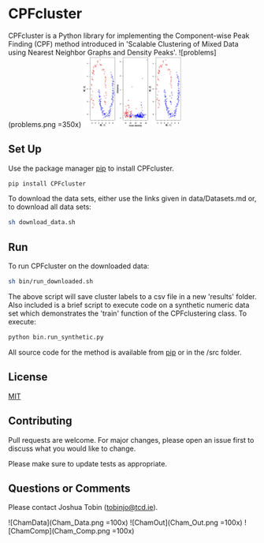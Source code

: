 # CPFcluster

CPFcluster is a Python library for implementing the Component-wise Peak Finding (CPF) method introduced in 'Scalable Clustering of Mixed Data using Nearest Neighbor Graphs and Density Peaks'. 
![problems](problems.png =350x)
<img src="problems.png" alt="problems" width="200"/>
## Set Up

Use the package manager [pip](https://pip.pypa.io/en/stable/) to install CPFcluster.

```bash
pip install CPFcluster
```
To download the data sets, either use the links given in data/Datasets.md or, to download all data sets: 

```bash
sh download_data.sh
```
## Run

To run CPFcluster on the downloaded data:

```bash
sh bin/run_downloaded.sh
```
The above script will save cluster labels to a csv file in a new 'results' folder. Also included is a brief script to execute code on a synthetic numeric data set which demonstrates the 'train' function of the CPFclustering class. To execute:

```bash 
python bin.run_synthetic.py
```
All source code for the method is available from [pip](https://pip.pypa.io/en/stable/) or in the /src folder. 
## License
[MIT](https://choosealicense.com/licenses/mit/)

## Contributing
Pull requests are welcome. For major changes, please open an issue first to discuss what you would like to change.

Please make sure to update tests as appropriate.

## Questions or Comments
Please contact Joshua Tobin ([tobinjo@tcd.ie](mailto:tobinjo@tcd.ie)). 

![ChamData](Cham_Data.png =100x) ![ChamOut](Cham_Out.png =100x) ![ChamComp](Cham_Comp.png =100x)
